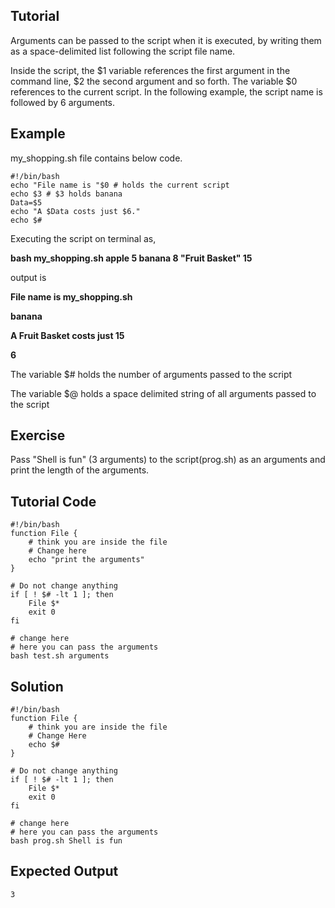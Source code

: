 Tutorial
--------
Arguments can be passed to the script when it is executed, by writing them as a space-delimited list following the script file name.

Inside the script, the $1 variable references the first argument in the command line, $2 the second argument and so forth.
The variable $0 references to the current script. In the following example, the script name is followed by 6 arguments. 

Example
-------------
my_shopping.sh file contains below code.

    #!/bin/bash
    echo "File name is "$0 # holds the current script
    echo $3 # $3 holds banana
    Data=$5
    echo "A $Data costs just $6."
    echo $#

Executing the script on terminal as, 

**bash my_shopping.sh apple 5 banana 8 "Fruit Basket" 15**

output is

**File name is my_shopping.sh**

**banana**

**A Fruit Basket costs just 15**

**6**

The variable $# holds the number of arguments passed to the script

The variable $@ holds a space delimited string of all arguments passed to the script

Exercise
-------------
Pass "Shell is fun" (3 arguments) to the script(prog.sh) as an arguments and print the length of the arguments.

Tutorial Code
-------------
    #!/bin/bash
    function File {
        # think you are inside the file
        # Change here
	    echo "print the arguments"
    }

    # Do not change anything
    if [ ! $# -lt 1 ]; then
	    File $*
	    exit 0
    fi

    # change here
    # here you can pass the arguments
    bash test.sh arguments

Solution
-------------
    #!/bin/bash
    function File {
        # think you are inside the file
        # Change Here
	    echo $#
    }

    # Do not change anything
    if [ ! $# -lt 1 ]; then
	    File $*
	    exit 0
    fi

    # change here
    # here you can pass the arguments
    bash prog.sh Shell is fun


Expected Output
---------------
    3
